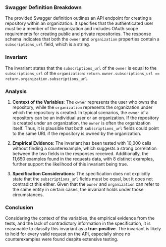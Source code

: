 ### Swagger Definition Breakdown
The provided Swagger definition outlines an API endpoint for creating a repository within an organization. It specifies that the authenticated user must be a member of the organization and includes OAuth scope requirements for creating public and private repositories. The response schema indicates that both the `owner` and `organization` properties contain a `subscriptions_url` field, which is a string.

### Invariant
The invariant states that the `subscriptions_url` of the `owner` is equal to the `subscriptions_url` of the `organization`: `return.owner.subscriptions_url == return.organization.subscriptions_url`. 

### Analysis
1. **Context of the Variables**: The `owner` represents the user who owns the repository, while the `organization` represents the organization under which the repository is created. In typical scenarios, the `owner` of a repository can be an individual user or an organization. If the repository is created under an organization, the `owner` is often the organization itself. Thus, it is plausible that both `subscriptions_url` fields could point to the same URL if the repository is owned by the organization.

2. **Empirical Evidence**: The invariant has been tested with 10,000 calls without finding a counterexample, which suggests a strong correlation between the two fields in the responses received. Additionally, the 11,650 examples found in the requests data, with 8 distinct examples, further support the likelihood of this invariant being true.

3. **Specification Considerations**: The specification does not explicitly state that the `subscriptions_url` fields must be equal, but it does not contradict this either. Given that the `owner` and `organization` can refer to the same entity in certain cases, the invariant holds under those circumstances.

### Conclusion
Considering the context of the variables, the empirical evidence from the tests, and the lack of contradictory information in the specification, it is reasonable to classify this invariant as a **true-positive**. The invariant is likely to hold for every valid request on the API, especially since no counterexamples were found despite extensive testing.
